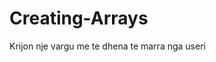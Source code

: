 # Creating-Arrays
Krijon nje vargu me te dhena te marra nga useri 
                  
                          
              
